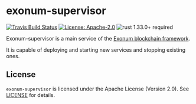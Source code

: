 # exonum-supervisor

[![Travis Build Status](https://img.shields.io/travis/exonum/exonum/master.svg?label=Linux%20Build)](https://travis-ci.com/exonum/exonum)
[![License: Apache-2.0](https://img.shields.io/github/license/exonum/exonum.svg)](https://github.com/exonum/exonum/blob/master/LICENSE)
![rust 1.33.0+ required](https://img.shields.io/badge/rust-1.33.0+-blue.svg?label=Required%20Rust)

Exonum-supervisor is a main service of the [Exonum blockchain framework](https://exonum.com/).

It is capable of deploying and starting new services and stopping existing ones.

## License

`exonum-supervisor` is licensed under the Apache License (Version 2.0).
See [LICENSE](LICENSE) for details.
